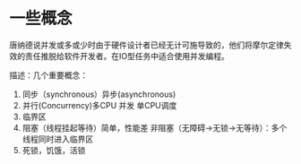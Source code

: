 # 一些概念

唐纳德说并发或多或少时由于硬件设计者已经无计可施导致的，他们将摩尔定律失效的责任推脱给软件开发者。在IO型任务中适合使用并发编程。

 描述：几个重要概念：

1. 同步（synchronous）异步(asynchronous)
2. 并行(Concurrency)多CPU   并发 单CPU调度
3. 临界区
4. 阻塞（线程挂起等待）简单，性能差   非阻塞（无障碍->无锁->无等待）：多个线程同时进入临界区
5. 死锁，饥饿，活锁

